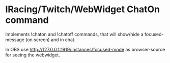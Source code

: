 # IRacing/Twitch/WebWidget ChatOn command

Implements !chaton and !chatoff commands, that will show/hide a focused-message (on screen) 
and in chat.

In OBS use http://127.0.0.1:1919/instances/focused-mode as browser-source for seeing the
webwidget.
